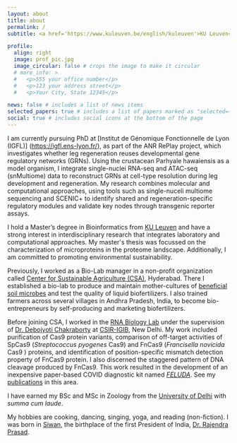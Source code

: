 ```yaml
---
layout: about
title: about
permalink: /
subtitle: <a href='https://www.kuleuven.be/english/kuleuven'>KU Leuven</a>

profile:
  align: right
  image: prof_pic.jpg
  image_circular: false # crops the image to make it circular
  # more_info: >
  #   <p>555 your office number</p>
  #   <p>123 your address street</p>
  #   <p>Your City, State 12345</p>

news: false # includes a list of news items
selected_papers: true # includes a list of papers marked as "selected={true}"
social: true # includes social icons at the bottom of the page
---
```

I am currently pursuing PhD at [Institut de Génomique Fonctionnelle de Lyon (IGFL)] (https://igfl.ens-lyon.fr/), as part of the ANR RePlay project, which investigates whether leg regeneration reuses developmental gene regulatory networks (GRNs). Using the crustacean Parhyale hawaiensis as a model organism, I integrate single-nuclei RNA-seq and ATAC-seq (snMultiome) data to reconstruct GRNs at cell-type resolution during leg development and regeneration. My research combines molecular and computational approaches, using tools such as single-nuceli multiome sequencing and SCENIC+ to identify shared and regeneration-specific regulatory modules and validate key nodes through transgenic reporter assays.

I hold a Master’s degree in Bioinformatics from [KU Leuven](https://www.kuleuven.be/english/kuleuven/index.html) and have a strong interest in interdisciplinary research that integrates laboratory and computational approaches. My master's thesis was focussed on the characterization of microproteins in the proteome landscape. Additionally, I am committed to promoting environmental sustainability. 

Previously, I worked as a Bio-Lab manager in a non-profit organization called [Center for Sustainable Agriculture (CSA)](https://en.wikipedia.org/wiki/Centre_for_Sustainable_Agriculture), Hyderabad. There I established a bio-lab to produce and maintain mother-cultures of [beneficial soil microbes](https://en.wikipedia.org/wiki/Biofertilizer) and test the quality of liquid biofertilizers. I also trained farmers across several villages in Andhra Pradesh, India, to become bio-entrepreneurs by self-producing and marketing biofertilizers.

Before joining CSA, I worked in the [RNA Biology Lab](https://www.rnabiologylab.co.in/) under the supervision of [Dr. Debojyoti Chakraborty](https://scholar.google.com/citations?user=PKSTTQ8AAAAJ&hl=en) at [CSIR-IGIB](https://www.igib.res.in/), New Delhi. My work included purification of Cas9 protein variants, comparison of off-target activities of SpCas9 (_Streptococcus pyogenes_ Cas9) and FnCas9 (_Francisella novicida_ Cas9 ) proteins, and identification of position-specific mismatch detection property of FnCas9 protein. I also discerned the staggered pattern of DNA cleavage produced by FnCas9. This work resulted in the development of an inexpensive paper-based COVID diagnostic kit named _[FELUDA](https://www.bbc.com/news/world-asia-india-54338864)_. See my [publications](/publications) in this area. 

I have earned my BSc and MSc in Zoology from the [University of Delhi](https://en.wikipedia.org/wiki/Delhi_University) with _summa cum laude_.

My hobbies are cooking, dancing, singing, yoga, and reading (non-fiction). I was born in [Siwan](https://siwan.nic.in/history/), the birthplace of the first President of India, [Dr. Rajendra Prasad](https://en.wikipedia.org/wiki/Rajendra_Prasad).
